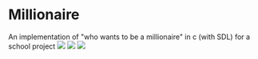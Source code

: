 # Millionaire
An implementation of "who wants to be a millionaire" in c (with SDL) for a school project
![](https://imgur.com/Z9uq5jY)
![](https://imgur.com/pnl4kE9)
![](https://imgur.com/QExSZns)
